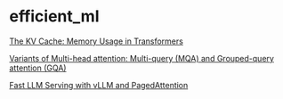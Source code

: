 # efficient_ml

[The KV Cache: Memory Usage in Transformers](https://www.youtube.com/watch?v=80bIUggRJf4&t=324s)

[Variants of Multi-head attention: Multi-query (MQA) and Grouped-query attention (GQA)](https://www.youtube.com/watch?v=pVP0bu8QA2w)

[Fast LLM Serving with vLLM and PagedAttention](https://www.youtube.com/watch?v=5ZlavKF_98U)
